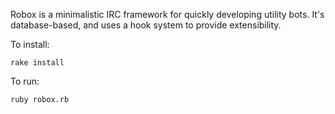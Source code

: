 Robox is a minimalistic IRC framework for quickly developing utility bots. It's database-based, and uses a hook system to provide extensibility.

To install:

    rake install

To run:
    
    ruby robox.rb